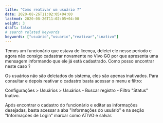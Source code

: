```yaml
---
title: "Como reativar um usuário ?"
date: 2020-08-26T11:02:05+04:00
lastmod: 2020-08-26T11:02:05+04:00
weight: 3
draft: false
# search related keywords
keywords: ["usuário","usuario","reativar","inativo"]
---
```


Temos um funcionário que estava de licença, deletei ele nesse período e agora não consigo cadastrar novamente no Vivo GO por que apresenta uma mensagem informando que ele já está cadastrado. Como posso encontrar neste caso ?

Os usuários não são deletados do sistema, eles são apenas inativados.
Para consultar e depois reativar o cadastro basta acessar o menu e filtro:

Configurações > Usuários > Usuários - Buscar registro - Filtro "Status" Inativo.

Após encontrar o cadastro do funcionário e editar as informações desejadas, basta acessar a aba "Informações do usuário" e na seção "Informações de Login" marcar como ATIVO e salvar.
